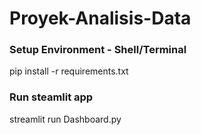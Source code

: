 # Proyek-Analisis-Data

### Setup Environment - Shell/Terminal
pip install -r requirements.txt

### Run steamlit app
streamlit run Dashboard.py
